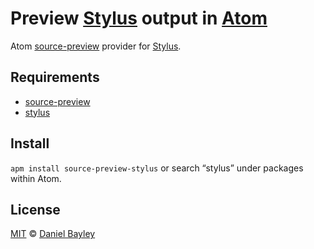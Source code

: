 Preview [Stylus] output in [Atom]
=================================
Atom [source-preview] provider for [Stylus].

Requirements
------------
* [source-preview]
* [stylus][language-stylus]

Install
-------
`apm install source-preview-stylus` or search “stylus” under packages within Atom.

License
-------
[MIT] © [Daniel Bayley]

[MIT]:							LICENSE.md
[Daniel Bayley]:		https://github.com/danielbayley
[atom]:							https://atom.io
[source-preview]: 	https://atom.io/packages/source-preview
[stylus]:						http://stylus-lang.com
[language-stylus]:	https://atom.io/packages/stylus
